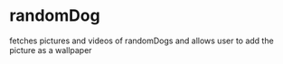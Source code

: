 # randomDog
fetches pictures and videos of randomDogs and allows user to add the picture as a wallpaper
